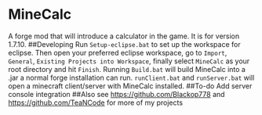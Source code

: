 # MineCalc
A forge mod that will introduce a calculator in the game. It is for version 1.7.10.
##Developing
Run `Setup-eclipse.bat` to set up the workspace for eclipse. Then open your preferred eclipse workspace, go to `Import`, `General`, `Existing Projects into Workspace`, finally select `MineCalc` as your root directory and hit `Finish`.
Running `Build.bat` will build MineCalc into a .jar a normal forge installation can run. `runClient.bat` and `runServer.bat` will open a minecraft client/server with MineCalc installed.
##To-do
Add server console integration
##Also see
https://github.com/Blackop778 and https://github.com/TeaNCode for more of my projects
